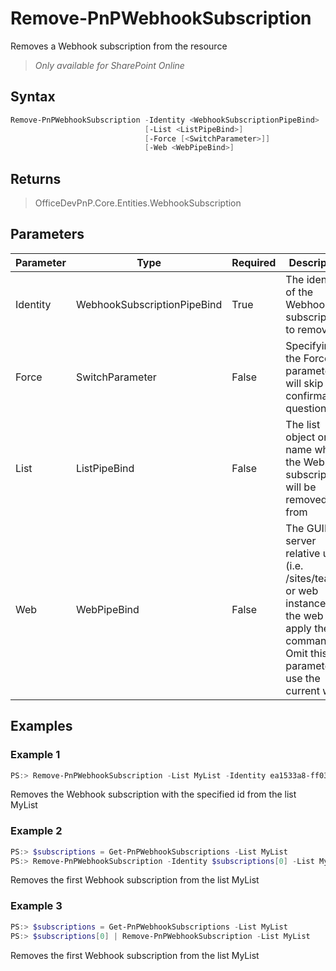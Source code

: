 # Remove-PnPWebhookSubscription
Removes a Webhook subscription from the resource
>*Only available for SharePoint Online*
## Syntax
```powershell
Remove-PnPWebhookSubscription -Identity <WebhookSubscriptionPipeBind>
                              [-List <ListPipeBind>]
                              [-Force [<SwitchParameter>]]
                              [-Web <WebPipeBind>]
```


## Returns
>OfficeDevPnP.Core.Entities.WebhookSubscription

## Parameters
Parameter|Type|Required|Description
---------|----|--------|-----------
|Identity|WebhookSubscriptionPipeBind|True|The identity of the Webhook subscription to remove|
|Force|SwitchParameter|False|Specifying the Force parameter will skip the confirmation question.|
|List|ListPipeBind|False|The list object or name which the Webhook subscription will be removed from|
|Web|WebPipeBind|False|The GUID, server relative url (i.e. /sites/team1) or web instance of the web to apply the command to. Omit this parameter to use the current web.|
## Examples

### Example 1
```powershell
PS:> Remove-PnPWebhookSubscription -List MyList -Identity ea1533a8-ff03-415b-a7b6-517ee50db8b6
```
Removes the Webhook subscription with the specified id from the list MyList

### Example 2
```powershell
PS:> $subscriptions = Get-PnPWebhookSubscriptions -List MyList
PS:> Remove-PnPWebhookSubscription -Identity $subscriptions[0] -List MyList
```
Removes the first Webhook subscription from the list MyList

### Example 3
```powershell
PS:> $subscriptions = Get-PnPWebhookSubscriptions -List MyList
PS:> $subscriptions[0] | Remove-PnPWebhookSubscription -List MyList
```
Removes the first Webhook subscription from the list MyList
